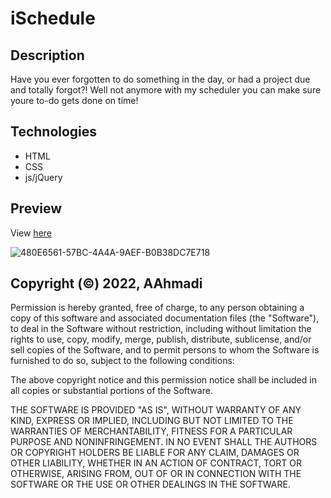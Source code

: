# iSchedule

## Description
Have you ever forgotten to do something in the day, or had a project due and totally forgot?! Well not anymore with my scheduler you can make sure youre to-do gets done on time!

## Technologies
* HTML
* CSS
* js/jQuery

## Preview
View [ here ](https://abstrack5.github.io/iSchedule/)

![480E6561-57BC-4A4A-9AEF-B0B38DC7E718](https://user-images.githubusercontent.com/100798134/174475951-67d93b71-44ef-499e-9943-860b559b49ee.jpeg)


## Copyright (©) 2022, AAhmadi

Permission is hereby granted, free of charge, to any person obtaining a copy
of this software and associated documentation files (the "Software"), to deal
in the Software without restriction, including without limitation the rights
to use, copy, modify, merge, publish, distribute, sublicense, and/or sell
copies of the Software, and to permit persons to whom the Software is
furnished to do so, subject to the following conditions:

The above copyright notice and this permission notice shall be included in all
copies or substantial portions of the Software.

THE SOFTWARE IS PROVIDED "AS IS", WITHOUT WARRANTY OF ANY KIND, EXPRESS OR
IMPLIED, INCLUDING BUT NOT LIMITED TO THE WARRANTIES OF MERCHANTABILITY,
FITNESS FOR A PARTICULAR PURPOSE AND NONINFRINGEMENT. IN NO EVENT SHALL THE
AUTHORS OR COPYRIGHT HOLDERS BE LIABLE FOR ANY CLAIM, DAMAGES OR OTHER
LIABILITY, WHETHER IN AN ACTION OF CONTRACT, TORT OR OTHERWISE, ARISING FROM,
OUT OF OR IN CONNECTION WITH THE SOFTWARE OR THE USE OR OTHER DEALINGS IN THE
SOFTWARE.
